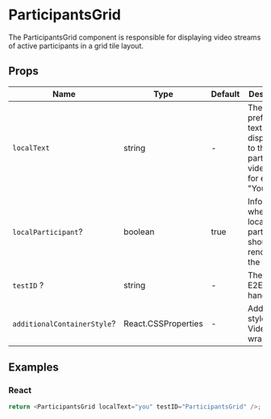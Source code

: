 # ParticipantsGrid

The ParticipantsGrid component is responsible for displaying video streams of active participants in a grid tile layout.

## Props

| Name                        | Type                | Default | Description                                                                                   |
| --------------------------- | ------------------- | ------- | --------------------------------------------------------------------------------------------- |
| `localText`                 | string              | -       | The preferred text to display next to the local participant's video tile, for example, "You". |
| `localParticipant`?         | boolean             | true    | Information whether the local participant should be rendered in the layout.                   |
| `testID` ?                  | string              | -       | The unique E2E test handler.                                                                  |
| `additionalContainerStyle`? | React.CSSProperties | -       | Additional styles for VideoGrid wrapper                                                       |

## Examples

### React

```javascript
return <ParticipantsGrid localText="you" testID="ParticipantsGrid" />;
```

